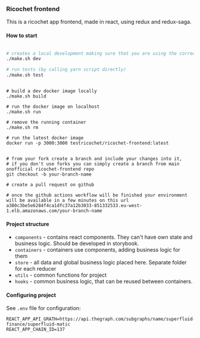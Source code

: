 ### Ricochet frontend

This is a ricochet app frontend, made in react, using redux and redux-saga.

#### How to start

```bash

# creates a local development making sure that you are using the correct node version
./make.sh dev

# run tests (by calling yarn script directly)
./make.sh test

```

```docker

# build a dev docker image locally
./make.sh build

# run the docker image on localhost
./make.sh run

# remove the running container
./make.sh rm 

# run the latest docker image 
docker run -p 3000:3000 testricochet/ricochet-frontend:latest

```
```create a pr environment for qa

# from your fork create a branch and include your changes into it,
# if you don't use forks you can simply create a branch from main onofficial ricochet-frontend repo
git checkout -b your-branch-name

# create a pull request on github

# once the github actions workflow will be finished your environment will be available in a few minutes on this url
a380c3be5e6284f4ca1dfc37a12b3033-851332533.eu-west-1.elb.amazonaws.com/your-branch-name

```

#### Project structure

- `components` - contains react components. They can't have own state and business logic. Should be developed in storybook.
- `containers` - containers use components, adding business logic for them
- `store` - all data and global business logic placed here. Separate folder for each reducer
- `utils` - common functions for project
- `hooks` - common business logic, that can be reused between containers.

#### Configuring project

See `.env` file for configuration:

```dotenv
REACT_APP_API_GRATH=https://api.thegraph.com/subgraphs/name/superfluid-finance/superfluid-matic
REACT_APP_CHAIN_ID=137
```
